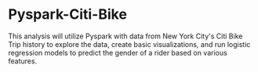 # Pyspark-Citi-Bike
This analysis will utilize Pyspark with data from New York City's Citi Bike Trip history to explore the data, create basic visualizations, and run logistic regression models to predict the gender of a rider based on various features.
